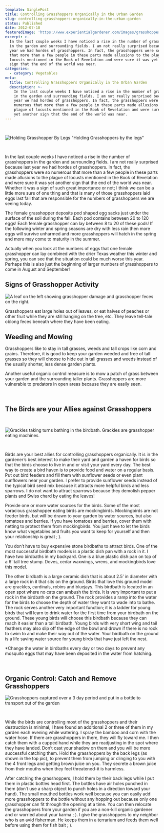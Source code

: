 ```yaml
---
template: SinglePost
title: Controlling Grasshoppers Organically in the Urban Garden
slug: controlling-grasshoppers-organically-in-the-urban-garden
status: Published
date: 2012-07-18
featuredImage: 'https://www.experientialgardener.com/images/grasshoppers-holding-by-legs.jpg'
excerpt: >-
  In the last couple weeks I have noticed a rise in the number of grasshoppers
  in the garden and surrounding fields. I am not really surprised because last
  year we had hordes of grasshoppers. In fact, the grasshoppers were so numerous
  that more than a few people in these parts made allusions to the plague of
  locusts mentioned in the Book of Revelation and were sure it was yet another
  sign that the end of the world was near.
categories:
  - category: Vegetables
meta:
  title: Controlling Grasshoppers Organically in the Urban Garden
  description: >-
    In the last couple weeks I have noticed a rise in the number of grasshoppers
    in the garden and surrounding fields. I am not really surprised because last
    year we had hordes of grasshoppers. In fact, the grasshoppers were so
    numerous that more than a few people in these parts made allusions to the
    plague of locusts mentioned in the Book of Revelation and were sure it was
    yet another sign that the end of the world was near.
---
```

<br>

![Holding Grasshopper By Legs](/images/grasshoppers-holding-by-legs.jpg) "Holding Grasshoppers by the legs"

<br>

In the last couple weeks I have noticed a rise in the number of grasshoppers in the garden and surrounding fields. I am not really surprised because last year we had hordes of grasshoppers. In fact, the grasshoppers were so numerous that more than a few people in these parts made allusions to the plague of locusts mentioned in the Book of Revelation and were sure it was yet another sign that the end of the world was near. Whether it was a sign of such great importance or not; I think we can be a little more sure of one thing and that is many of those grasshoppers laid eggs last fall that are responsible for the numbers of grasshoppers we are seeing today.

The female grasshopper deposits pod shaped egg sacks just under the surface of the soil during the fall. Each pod contains between 20 to 120 eggs! Each female grasshopper can lay between 8 to 20 of these pods! If the following winter and spring seasons are dry with less rain then more eggs will survive unharmed and more grasshoppers will hatch in the spring and more may come to maturity in the summer.

Actually when you look at the numbers of eggs that one female grasshopper can lay combined with the drier Texas weather this winter and spring, you can see that the situation could be much worse this year. Perhaps this is also just the beginning of larger numbers of grasshoppers to come in August and September!

## Signs of Grasshopper Activity

![A leaf on the left showing grasshopper damage and grasshopper feces on the right.](/images/grasshopper-damage.jpg "A leaf on the left showing grasshopper damage and grasshopper feces on the right.")

Grasshoppers eat large holes out of leaves, or eat halves of peaches or other fruit while they are still hanging on the tree, etc. They leave tell-tale oblong feces beneath where they have been eating.

## Weeding and Mowing

Grasshoppers like to stay in tall grasses, weeds and tall crops like corn and grains. Therefore, it is good to keep your garden weeded and free of tall grasses so they will choose to hide out in tall grasses and weeds instead of the usually shorter, less dense garden plants.


Another useful organic control measure is to mow a patch of grass between your garden and the surrounding taller plants. Grasshoppers are more vulnerable to predators in open areas because they are easily seen.

<br>

## The Birds are your Allies against Grasshoppers

<br>

![Grackles taking turns bathing in the birdbath. Grackles are grasshopper eating machines.](/images/waterbirds.jpg "Grackles taking turns bathing in the birdbath. Grackles are grasshopper eating machines.")

<br>

Birds are your best allies for controlling grasshoppers organically. It is in the gardener’s best interest to make their yard and garden a haven for birds so that the birds choose to live in and or visit your yard every day. The best way to create a bird haven is to provide food and water on a regular basis. Put out bird feeders and fill them with sunflower seeds or even plant sunflowers near your garden. I prefer to provide sunflower seeds instead of the typical bird seed mix because it attracts more helpful birds and less sparrows. I do not want to attract sparrows because they demolish pepper plants and Swiss chard by eating the leaves!

Provide one or more water sources for the birds. Some of the most voracious grasshopper eating birds are mockingbirds. Mockingbirds are not feeder birds, but will be drawn to your garden by water sources, but also tomatoes and berries. If you have tomatoes and berries, cover them with netting to protect them from mockingbirds. You just have to let the birds know what vegetables and fruits you want to keep for yourself and then your relationship is great ; ).

You don’t have to buy expensive stone birdbaths to attract birds. One of the most successful birdbath models is a plastic dish pan with a rock in it. I have two birdbaths in my backyard. One is a blue plastic dish pan on top of a 6’ tall tree stump. Doves, cedar waxwings, wrens, and mockingbirds love this model.

The other birdbath is a large ceramic dish that is about 2.5’ in diameter with a large rock in it that sits on the ground. Birds that love this ground model are grackles, cardinals, robins and bluejays. This birdbath is located in an open spot where no cats can ambush the birds. It is very important to put a rock in the birdbath on the ground. The rock provides a ramp into the water for the birds to choose the depth of water they want to wade into to bathe. The rock serves another very important function; it is a ladder for young birds that will learn to drink water for the first time from your birdbath on the ground. These young birds will choose this birdbath because they can reach it easier than a tall birdbath. Young birds with very short wing and tail feathers may also slip off the edge of the bowl and drown if there is no rock to swim to and make their way out of the water. Your birdbath on the ground is a life saving water source for young birds that have just left the nest.

*Change the water in birdbaths every day or two days to prevent any mosquito eggs that may have been deposited in the water from hatching.

<br>

## Organic Control: Catch and Remove Grasshoppers

![Grasshoppers captured over a 3 day period and put in a bottle to transport out of the garden](/images/grasshoppers-caught.jpg "Grasshoppers captured over a 3 day period and put in a bottle to transport out of the garden")

<br>

While the birds are controlling most of the grasshoppers and their destruction is minimal, I have found an additional 2 or three of them in my garden each evening while watering. I spray the bamboo and corn with the water hose. If there are grasshoppers in there, they will fly toward me. I then catch them with a cupped hand while they are readjusting in the spot where they have landed. Don’t cast your shadow on them and you will be more successful catching them. Hold the grasshoppers by the back legs (as shown in the top pic), to prevent them from jumping or clinging to you with the 4 front legs and getting brown juice on you. They secrete a brown juice from their mouths when they feel threatened-it is harmless.

After catching the grasshoppers, I hold them by their back legs while I put them in plastic bottles head first. The bottles have air holes punched in them (don’t use a sharp object to punch holes in a direction toward your hand). The small mouthed bottles work well because you can easily add more grasshoppers to the bottle without any hopping out because only one grasshopper can fit through the opening at a time. You can then relocate the grasshoppers from your garden if you are a non-kill organic gardener and or worried about your karma ; ). I give the grasshoppers to my neighbor who is an avid fisherman. He keeps them in a terrarium and feeds them well before using them for fish bait ; ).
